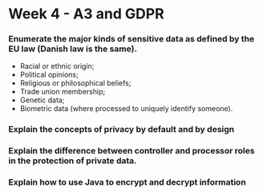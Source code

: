 # Week 4 - A3 and GDPR

### Enumerate the major kinds of sensitive data as defined by the EU law (Danish law is the same).
- Racial or ethnic origin;
- Political opinions;
- Religious or philosophical beliefs;
- Trade union membership;
- Genetic data;
- Biometric data (where processed to uniquely identify someone).

### Explain the concepts of privacy by default and by design

### Explain the difference between controller and processor roles in the protection of private data.

### Explain how to use Java to encrypt and decrypt information
